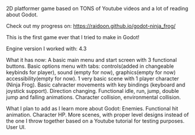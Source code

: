 2D platformer game based on TONS of Youtube videos and a lot of reading about Godot.

Check out my progress on: https://raidoon.github.io/godot-ninja_frog/

This is the first game ever that I tried to make in Godot!

Engine version I worked with: 4.3 

What it has now: 
  A basic main menu and start screen with 3 functional buttons.
  Basic options menu with tabs: controls(added in changeable keybinds for player), sound (empty for now), graphics(empty for now) accessibility(empty for now).
  1 very basic scene with 1 player character (Ninja Frog).
  Basic cahracter movements with key bindings (keyboard and joystick support).
  Direction changing.
  Functional idle, run, jump, double jump and falling animations.
  Character collision, environmental collision.
  

What I plan to add as I learn more about Godot:
  Enemies.
  Functional hit animation.
  Character HP.
  More scenes, with proper level designs instead of the one I throw together based on a Youtube tutorial for testing purposes.
  User UI.
